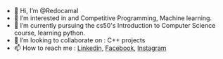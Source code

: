 - 👋 Hi, I’m @RedocamaI
- 👀 I’m interested in  and Competitive Programming, Machine learning.
- 🌱 I’m currently pursuing the cs50's Introduction to Computer Science course, learning python.
- 💞️ I’m looking to collaborate on : C++ projects
- 📫 How to reach me : [Linkedin](https://www.linkedin.com/in/suraj-barnwal-48a306203), [Facebook](https://www.facebook.com/suraj.kumarbarnwal.108), [Instagram](https://www.instagram.com/redocmi/)
